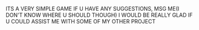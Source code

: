 ITS A VERY SIMPLE GAME
IF U HAVE ANY SUGGESTIONS, MSG ME(I DON'T KNOW WHERE U SHOULD THOUGH)
I WOULD BE REALLY GLAD IF U COULD ASSIST ME WITH SOME OF MY OTHER PROJECT
